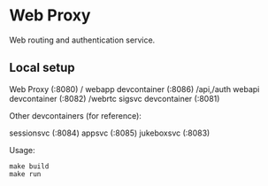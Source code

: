 # Web Proxy

Web routing and authentication service.

## Local setup

Web Proxy (:8080)           /            webapp devcontainer (:8086)
                            /api,/auth   webapi devcontainer (:8082) 
                            /webrtc      sigsvc devcontainer (:8081)

Other devcontainers (for reference):

sessionsvc (:8084)
appsvc (:8085)
jukeboxsvc (:8083)

Usage:

    make build
    make run

